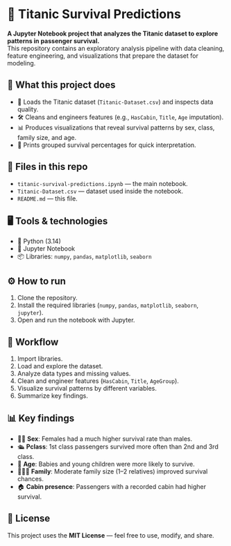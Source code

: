 # 🚢 Titanic Survival Predictions  

**A Jupyter Notebook project that analyzes the Titanic dataset to explore patterns in passenger survival.**  
This repository contains an exploratory analysis pipeline with data cleaning, feature engineering, and visualizations that prepare the dataset for modeling.  

## 📌 What this project does  
- 📂 Loads the Titanic dataset (`Titanic-Dataset.csv`) and inspects data quality.  
- 🛠 Cleans and engineers features (e.g., `HasCabin`, `Title`, `Age` imputation).  
- 📊 Produces visualizations that reveal survival patterns by sex, class, family size, and age.  
- 📑 Prints grouped survival percentages for quick interpretation.  

## 📁 Files in this repo  
- `titanic-survival-predictions.ipynb` — the main notebook.  
- `Titanic-Dataset.csv` — dataset used inside the notebook.  
- `README.md` — this file.  

## 🖥 Tools & technologies  
- 🐍 Python (3.14)  
- 📓 Jupyter Notebook  
- 📦 Libraries: `numpy`, `pandas`, `matplotlib`, `seaborn`  

## ⚙️ How to run  
1. Clone the repository.  
2. Install the required libraries (`numpy`, `pandas`, `matplotlib`, `seaborn`, `jupyter`).  
3. Open and run the notebook with Jupyter.  

## 🔎 Workflow  
1. Import libraries.  
2. Load and explore the dataset.  
3. Analyze data types and missing values.  
4. Clean and engineer features (`HasCabin`, `Title`, `AgeGroup`).  
5. Visualize survival patterns by different variables.  
6. Summarize key findings.  

## 📊 Key findings  
- 👩‍🦰 **Sex**: Females had a much higher survival rate than males.  
- 🛳 **Pclass**: 1st class passengers survived more often than 2nd and 3rd class.  
- 👶 **Age**: Babies and young children were more likely to survive.  
- 👨‍👩‍👧 **Family**: Moderate family size (1–2 relatives) improved survival chances.  
- 🏠 **Cabin presence**: Passengers with a recorded cabin had higher survival.  

## 📜 License  
This project uses the **MIT License** — feel free to use, modify, and share.  
